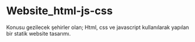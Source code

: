 # Website_html-js-css


Konusu gezilecek şehirler olan; Html, css ve javascript kullanılarak yapılan bir statik website tasarımı.
